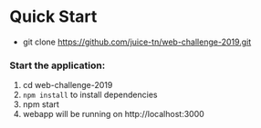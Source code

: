 # Quick Start
- git clone https://github.com/juice-tn/web-challenge-2019.git
### Start the application:
  1. cd web-challenge-2019
  2. `npm install` to install dependencies
  3. npm start
  4. webapp will be running on http://localhost:3000
